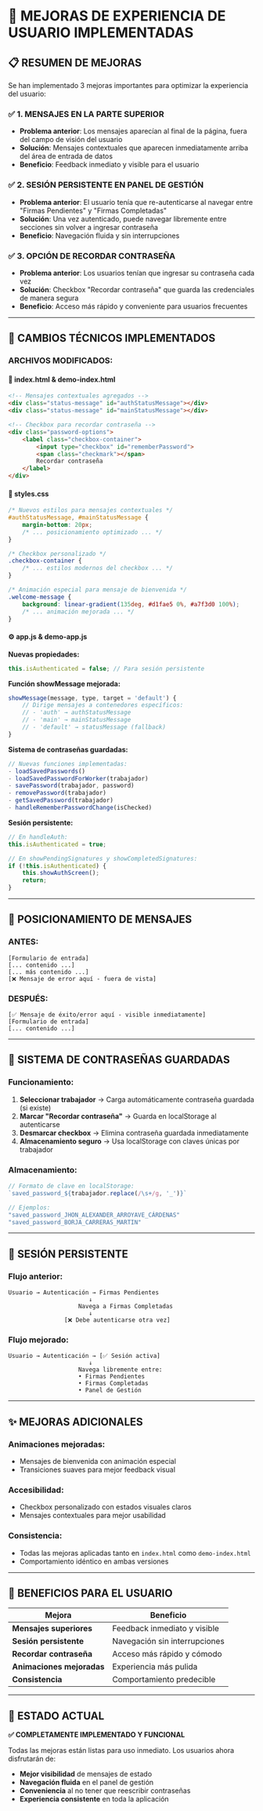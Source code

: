 # 🚀 MEJORAS DE EXPERIENCIA DE USUARIO IMPLEMENTADAS

## 📋 **RESUMEN DE MEJORAS**

Se han implementado 3 mejoras importantes para optimizar la experiencia del usuario:

### ✅ **1. MENSAJES EN LA PARTE SUPERIOR**
- **Problema anterior**: Los mensajes aparecían al final de la página, fuera del campo de visión del usuario
- **Solución**: Mensajes contextuales que aparecen inmediatamente arriba del área de entrada de datos
- **Beneficio**: Feedback inmediato y visible para el usuario

### ✅ **2. SESIÓN PERSISTENTE EN PANEL DE GESTIÓN**
- **Problema anterior**: El usuario tenía que re-autenticarse al navegar entre "Firmas Pendientes" y "Firmas Completadas"
- **Solución**: Una vez autenticado, puede navegar libremente entre secciones sin volver a ingresar contraseña
- **Beneficio**: Navegación fluida y sin interrupciones

### ✅ **3. OPCIÓN DE RECORDAR CONTRASEÑA**
- **Problema anterior**: Los usuarios tenían que ingresar su contraseña cada vez
- **Solución**: Checkbox "Recordar contraseña" que guarda las credenciales de manera segura
- **Beneficio**: Acceso más rápido y conveniente para usuarios frecuentes

---

## 🔧 **CAMBIOS TÉCNICOS IMPLEMENTADOS**

### **ARCHIVOS MODIFICADOS:**

#### 📄 **index.html & demo-index.html**
```html
<!-- Mensajes contextuales agregados -->
<div class="status-message" id="authStatusMessage"></div>
<div class="status-message" id="mainStatusMessage"></div>

<!-- Checkbox para recordar contraseña -->
<div class="password-options">
    <label class="checkbox-container">
        <input type="checkbox" id="rememberPassword">
        <span class="checkmark"></span>
        Recordar contraseña
    </label>
</div>
```

#### 🎨 **styles.css**
```css
/* Nuevos estilos para mensajes contextuales */
#authStatusMessage, #mainStatusMessage {
    margin-bottom: 20px;
    /* ... posicionamiento optimizado ... */
}

/* Checkbox personalizado */
.checkbox-container {
    /* ... estilos modernos del checkbox ... */
}

/* Animación especial para mensaje de bienvenida */
.welcome-message {
    background: linear-gradient(135deg, #d1fae5 0%, #a7f3d0 100%);
    /* ... animación mejorada ... */
}
```

#### ⚙️ **app.js & demo-app.js**

**Nuevas propiedades:**
```javascript
this.isAuthenticated = false; // Para sesión persistente
```

**Función showMessage mejorada:**
```javascript
showMessage(message, type, target = 'default') {
    // Dirige mensajes a contenedores específicos:
    // - 'auth' → authStatusMessage
    // - 'main' → mainStatusMessage  
    // - 'default' → statusMessage (fallback)
}
```

**Sistema de contraseñas guardadas:**
```javascript
// Nuevas funciones implementadas:
- loadSavedPasswords()
- loadSavedPasswordForWorker(trabajador)
- savePassword(trabajador, password)
- removePassword(trabajador)
- getSavedPassword(trabajador)
- handleRememberPasswordChange(isChecked)
```

**Sesión persistente:**
```javascript
// En handleAuth:
this.isAuthenticated = true;

// En showPendingSignatures y showCompletedSignatures:
if (!this.isAuthenticated) {
    this.showAuthScreen();
    return;
}
```

---

## 📍 **POSICIONAMIENTO DE MENSAJES**

### **ANTES:**
```
[Formulario de entrada]
[... contenido ...]
[... más contenido ...]
[❌ Mensaje de error aquí - fuera de vista]
```

### **DESPUÉS:**
```
[✅ Mensaje de éxito/error aquí - visible inmediatamente]
[Formulario de entrada]
[... contenido ...]
```

---

## 🔐 **SISTEMA DE CONTRASEÑAS GUARDADAS**

### **Funcionamiento:**
1. **Seleccionar trabajador** → Carga automáticamente contraseña guardada (si existe)
2. **Marcar "Recordar contraseña"** → Guarda en localStorage al autenticarse
3. **Desmarcar checkbox** → Elimina contraseña guardada inmediatamente
4. **Almacenamiento seguro** → Usa localStorage con claves únicas por trabajador

### **Almacenamiento:**
```javascript
// Formato de clave en localStorage:
`saved_password_${trabajador.replace(/\s+/g, '_')}`

// Ejemplos:
"saved_password_JHON_ALEXANDER_ARROYAVE_CÁRDENAS"
"saved_password_BORJA_CARRERAS_MARTIN"
```

---

## 🔄 **SESIÓN PERSISTENTE**

### **Flujo anterior:**
```
Usuario → Autenticación → Firmas Pendientes
                       ↓
                    Navega a Firmas Completadas
                       ↓
                [❌ Debe autenticarse otra vez]
```

### **Flujo mejorado:**
```
Usuario → Autenticación → [✅ Sesión activa]
                       ↓
                    Navega libremente entre:
                    • Firmas Pendientes
                    • Firmas Completadas
                    • Panel de Gestión
```

---

## ✨ **MEJORAS ADICIONALES**

### **Animaciones mejoradas:**
- Mensajes de bienvenida con animación especial
- Transiciones suaves para mejor feedback visual

### **Accesibilidad:**
- Checkbox personalizado con estados visuales claros
- Mensajes contextuales para mejor usabilidad

### **Consistencia:**
- Todas las mejoras aplicadas tanto en `index.html` como `demo-index.html`
- Comportamiento idéntico en ambas versiones

---

## 🎯 **BENEFICIOS PARA EL USUARIO**

| Mejora | Beneficio |
|--------|----------|
| **Mensajes superiores** | Feedback inmediato y visible |
| **Sesión persistente** | Navegación sin interrupciones |
| **Recordar contraseña** | Acceso más rápido y cómodo |
| **Animaciones mejoradas** | Experiencia más pulida |
| **Consistencia** | Comportamiento predecible |

---

## 🚀 **ESTADO ACTUAL**

**✅ COMPLETAMENTE IMPLEMENTADO Y FUNCIONAL**

Todas las mejoras están listas para uso inmediato. Los usuarios ahora disfrutarán de:
- **Mejor visibilidad** de mensajes de estado
- **Navegación fluida** en el panel de gestión
- **Conveniencia** al no tener que reescribir contraseñas
- **Experiencia consistente** en toda la aplicación